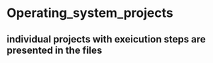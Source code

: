 # Operating_system_projects
## individual projects with exeicution steps are presented in the files
